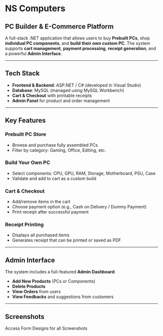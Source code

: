 #  NS Computers

## PC Builder & E-Commerce Platform

A full-stack .NET application that allows users to buy **Prebuilt PCs**, shop **individual PC components**, and **build their own custom PC**. The system supports **cart management**, **payment processing**, **receipt generation**, and a powerful **Admin Interface**.

---

##  Tech Stack

-  **Frontend & Backend**: ASP.NET / C# (developed in Visual Studio)
-  **Database**: MySQL (managed using MySQL Workbench)
-  **Cart & Checkout** with printable receipts
-  **Admin Panel** for product and order management

---

##  Key Features

###  Prebuilt PC Store
- Browse and purchase fully assembled PCs
- Filter by category: Gaming, Office, Editing, etc.

###  Build Your Own PC
- Select components: CPU, GPU, RAM, Storage, Motherboard, PSU, Case
- Validate and add to cart as a custom build

###  Cart & Checkout
- Add/remove items in the cart
- Choose payment option (e.g., Cash on Delivery / Dummy Payment)
- Print receipt after successful payment

###  Receipt Printing
- Displays all purchased items
- Generates receipt that can be printed or saved as PDF

---

##  Admin Interface

The system includes a full-featured **Admin Dashboard**:

-  **Add New Products** (PCs or Components)
-  **Delete Products**
-  **View Orders** from users
-  **View Feedbacks** and suggestions from customers

---

##  Screenshots

Access Form Designs for all Screenshots
